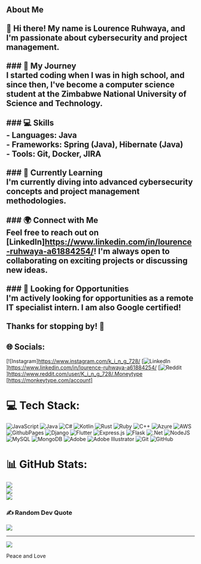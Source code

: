 
## About Me<br><br>👋 Hi there! My name is **Lourence Ruhwaya**, and I'm passionate about **cybersecurity** and **project management**.<br><br>### 🚀 My Journey<br>I started coding when I was in high school, and since then, I've become a computer science student at the **Zimbabwe National University of Science and Technology**.<br><br>### 💻 Skills<br>- **Languages:** Java<br>- **Frameworks:** Spring (Java), Hibernate (Java)<br>- **Tools:** Git, Docker, JIRA<br><br>### 🌱 Currently Learning<br>I'm currently diving into advanced cybersecurity concepts and project management methodologies.<br><br>### 🌍 Connect with Me<br>Feel free to reach out on [LinkedIn]https://www.linkedin.com/in/lourence-ruhwaya-a61884254/! I'm always open to collaborating on exciting projects or discussing new ideas.<br><br>### 🔭 Looking for Opportunities<br>I'm actively looking for opportunities as a **remote IT specialist intern**. I am also Google certified!<br><br>Thanks for stopping by! 🚀


## 🌐 Socials:
[![Instagram]https://www.instagram.com/k_i_n_g_728/ [![LinkedIn](https://img.shields.io/badge/LinkedIn-%230077B5.svg?logo=linkedin&logoColor=white)]https://www.linkedin.com/in/lourence-ruhwaya-a61884254/ [![Reddit](https://img.shields.io/badge/Reddit-%23FF4500.svg?logo=Reddit&logoColor=white)]https://www.reddit.com/user/K_i_n_g_728/.Moneytype [https://monkeytype.com/account]

# 💻 Tech Stack:
![JavaScript](https://img.shields.io/badge/javascript-%23323330.svg?style=for-the-badge&logo=javascript&logoColor=%23F7DF1E) ![Java](https://img.shields.io/badge/java-%23ED8B00.svg?style=for-the-badge&logo=openjdk&logoColor=white) ![C#](https://img.shields.io/badge/c%23-%23239120.svg?style=for-the-badge&logo=csharp&logoColor=white) ![Kotlin](https://img.shields.io/badge/kotlin-%237F52FF.svg?style=for-the-badge&logo=kotlin&logoColor=white) ![Rust](https://img.shields.io/badge/rust-%23000000.svg?style=for-the-badge&logo=rust&logoColor=white) ![Ruby](https://img.shields.io/badge/ruby-%23CC342D.svg?style=for-the-badge&logo=ruby&logoColor=white) ![C++](https://img.shields.io/badge/c++-%2300599C.svg?style=for-the-badge&logo=c%2B%2B&logoColor=white) ![Azure](https://img.shields.io/badge/azure-%230072C6.svg?style=for-the-badge&logo=microsoftazure&logoColor=white) ![AWS](https://img.shields.io/badge/AWS-%23FF9900.svg?style=for-the-badge&logo=amazon-aws&logoColor=white) ![GithubPages](https://img.shields.io/badge/github%20pages-121013?style=for-the-badge&logo=github&logoColor=white) ![Django](https://img.shields.io/badge/django-%23092E20.svg?style=for-the-badge&logo=django&logoColor=white) ![Flutter](https://img.shields.io/badge/Flutter-%2302569B.svg?style=for-the-badge&logo=Flutter&logoColor=white) ![Express.js](https://img.shields.io/badge/express.js-%23404d59.svg?style=for-the-badge&logo=express&logoColor=%2361DAFB) ![Flask](https://img.shields.io/badge/flask-%23000.svg?style=for-the-badge&logo=flask&logoColor=white) ![.Net](https://img.shields.io/badge/.NET-5C2D91?style=for-the-badge&logo=.net&logoColor=white) ![NodeJS](https://img.shields.io/badge/node.js-6DA55F?style=for-the-badge&logo=node.js&logoColor=white) ![MySQL](https://img.shields.io/badge/mysql-4479A1.svg?style=for-the-badge&logo=mysql&logoColor=white) ![MongoDB](https://img.shields.io/badge/MongoDB-%234ea94b.svg?style=for-the-badge&logo=mongodb&logoColor=white) ![Adobe](https://img.shields.io/badge/adobe-%23FF0000.svg?style=for-the-badge&logo=adobe&logoColor=white) ![Adobe Illustrator](https://img.shields.io/badge/adobe%20illustrator-%23FF9A00.svg?style=for-the-badge&logo=adobe%20illustrator&logoColor=white) ![Git](https://img.shields.io/badge/git-%23F05033.svg?style=for-the-badge&logo=git&logoColor=white) ![GitHub](https://img.shields.io/badge/github-%23121011.svg?style=for-the-badge&logo=github&logoColor=white)
# 📊 GitHub Stats:
![](https://github-readme-stats.vercel.app/api?username=Anotida28&theme=dark&hide_border=false&include_all_commits=false&count_private=false)<br/>
![](https://github-readme-streak-stats.herokuapp.com/?user=Anotida28&theme=dark&hide_border=false)<br/>
![](https://github-readme-stats.vercel.app/api/top-langs/?username=Anotida28&theme=dark&hide_border=false&include_all_commits=false&count_private=false&layout=compact)

### ✍️ Random Dev Quote
![](https://quotes-github-readme.vercel.app/api?type=horizontal&theme=radical)

---
[![](https://visitcount.itsvg.in/api?id=Anotida28&icon=0&color=0)](https://visitcount.itsvg.in)


Peace and Love
